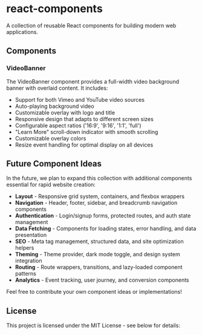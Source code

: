 # react-components

A collection of reusable React components for building modern web applications.

## Components

### VideoBanner

The VideoBanner component provides a full-width video background banner with overlaid content. It includes:

- Support for both Vimeo and YouTube video sources
- Auto-playing background video
- Customizable overlay with logo and title
- Responsive design that adapts to different screen sizes
- Configurable aspect ratios ('16:9', '9:16', '1:1', 'full')
- "Learn More" scroll-down indicator with smooth scrolling
- Customizable overlay colors
- Resize event handling for optimal display on all devices

## Future Component Ideas

In the future, we plan to expand this collection with additional components essential for rapid website creation:

- **Layout** - Responsive grid system, containers, and flexbox wrappers
- **Navigation** - Header, footer, sidebar, and breadcrumb navigation components
- **Authentication** - Login/signup forms, protected routes, and auth state management
- **Data Fetching** - Components for loading states, error handling, and data presentation
- **SEO** - Meta tag management, structured data, and site optimization helpers
- **Theming** - Theme provider, dark mode toggle, and design system integration
- **Routing** - Route wrappers, transitions, and lazy-loaded component patterns
- **Analytics** - Event tracking, user journey, and conversion components

Feel free to contribute your own component ideas or implementations!

## License

This project is licensed under the MIT License - see below for details:

